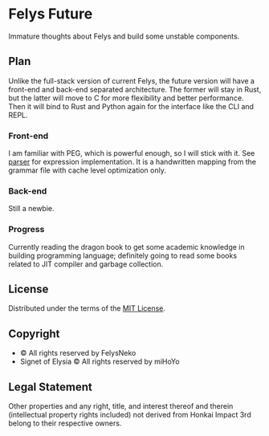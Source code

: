 # Felys Future

Immature thoughts about Felys and build some unstable components.

## Plan

Unlike the full-stack version of current Felys, the future version will have a front-end and back-end separated architecture. The former will stay in Rust, but the latter will move to C for more flexibility and better performance. Then it will bind to Rust and Python again for the interface like the CLI and REPL.

### Front-end

I am familiar with PEG, which is powerful enough, so I will stick with it. See [parser](parser) for expression implementation. It is a handwritten mapping from the grammar file with cache level optimization only.

### Back-end

Still a newbie.

### Progress

Currently reading the dragon book to get some academic knowledge in building programming language; definitely going to read some books related to JIT compiler and garbage collection.

## License

Distributed under the terms of the [MIT License](https://github.com/felys-lang/felys-future/blob/main/LICENSE).

## Copyright

- © All rights reserved by FelysNeko
- Signet of Elysia © All rights reserved by miHoYo

## Legal Statement

Other properties and any right, title, and interest thereof and therein (intellectual property rights included) not derived from Honkai Impact 3rd belong to their respective owners.
